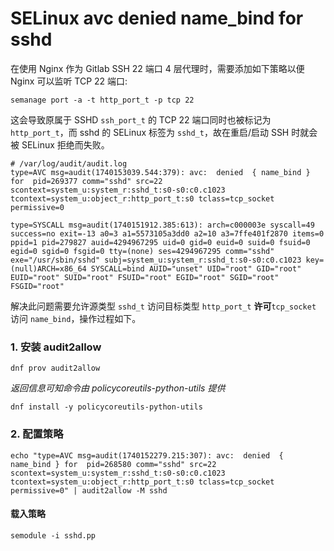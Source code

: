 # SELinux avc denied name_bind for sshd

在使用 Nginx 作为 Gitlab SSH 22 端口 4 层代理时，需要添加如下策略以便 Nginx 可以监听 TCP 22 端口:
```shell
semanage port -a -t http_port_t -p tcp 22
```

这会导致原属于 SSHD ` ssh_port_t ` 的 TCP 22 端口同时也被标记为 ` http_port_t `，而 sshd 的 SELinux 标签为 ` sshd_t `，故在重启/启动 SSH 时就会被 SELinux 拒绝而失败。

```
# /var/log/audit/audit.log
type=AVC msg=audit(1740153039.544:379): avc:  denied  { name_bind } for  pid=269377 comm="sshd" src=22 scontext=system_u:system_r:sshd_t:s0-s0:c0.c1023 tcontext=system_u:object_r:http_port_t:s0 tclass=tcp_socket permissive=0

type=SYSCALL msg=audit(1740151912.385:613): arch=c000003e syscall=49 success=no exit=-13 a0=3 a1=5573105a3dd0 a2=10 a3=7ffe401f2870 items=0 ppid=1 pid=279827 auid=4294967295 uid=0 gid=0 euid=0 suid=0 fsuid=0 egid=0 sgid=0 fsgid=0 tty=(none) ses=4294967295 comm="sshd" exe="/usr/sbin/sshd" subj=system_u:system_r:sshd_t:s0-s0:c0.c1023 key=(null)ARCH=x86_64 SYSCALL=bind AUID="unset" UID="root" GID="root" EUID="root" SUID="root" FSUID="root" EGID="root" SGID="root" FSGID="root"
```

解决此问题需要允许源类型 ` sshd_t ` 访问目标类型 ` http_port_t ` **许可**` tcp_socket ` 访问 ` name_bind `，操作过程如下。

### 1. 安装 audit2allow

```shell
dnf prov audit2allow
```

*返回信息可知命令由 policycoreutils-python-utils 提供* 

```shell
dnf install -y policycoreutils-python-utils
```

### 2. 配置策略
```shell
echo "type=AVC msg=audit(1740152279.215:307): avc:  denied  { name_bind } for  pid=268580 comm="sshd" src=22 scontext=system_u:system_r:sshd_t:s0-s0:c0.c1023 tcontext=system_u:object_r:http_port_t:s0 tclass=tcp_socket permissive=0" | audit2allow -M sshd
```

#### 载入策略
```shell
semodule -i sshd.pp
```